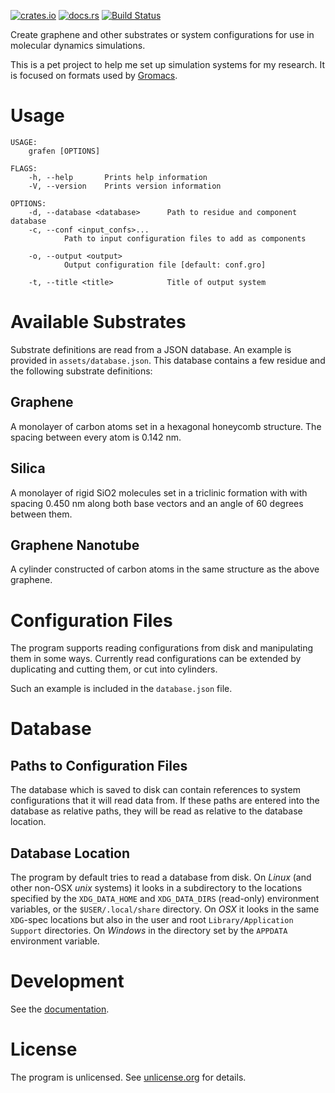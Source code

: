 [![crates.io](https://img.shields.io/crates/v/grafen.svg)](https://crates.io/crates/grafen) [![docs.rs](https://img.shields.io/badge/docs.rs-documentation-orange.svg)](https://docs.rs/crate/grafen) [![Build Status](https://travis-ci.org/pjohansson/grafen.svg?branch=master)](https://travis-ci.org/pjohansson/grafen)

Create graphene and other substrates or system configurations for use in molecular dynamics simulations.

This is a pet project to help me set up simulation systems for my research. It is focused on formats used by [Gromacs](http://www.gromacs.org/).

# Usage
```
USAGE:
    grafen [OPTIONS]

FLAGS:
    -h, --help       Prints help information
    -V, --version    Prints version information

OPTIONS:
    -d, --database <database>      Path to residue and component database
    -c, --conf <input_confs>...
            Path to input configuration files to add as components

    -o, --output <output>
            Output configuration file [default: conf.gro]

    -t, --title <title>            Title of output system
```

# Available Substrates
Substrate definitions are read from a JSON database. An example is provided
in `assets/database.json`. This database contains a few residue
and the following substrate definitions:

## Graphene
A monolayer of carbon atoms set in a hexagonal honeycomb structure.
The spacing between every atom is 0.142 nm.

## Silica
A monolayer of rigid SiO2 molecules set in a triclinic formation with
with spacing 0.450 nm along both base vectors and an angle of 60 degrees
between them.

## Graphene Nanotube
A cylinder constructed of carbon atoms in the same structure as the above graphene.

# Configuration Files
The program supports reading configurations from disk and manipulating them in some ways. Currently read configurations can be extended by duplicating and cutting them, or cut into cylinders.

Such an example is included in the `database.json` file.

# Database
## Paths to Configuration Files
The database which is saved to disk can contain references to system configurations that it will read data from. If these paths are entered into the database as relative paths, they will be read as relative to the database location.

## Database Location
The program by default tries to read a database from disk. On *Linux* (and other non-OSX *unix* systems) it looks in a subdirectory to the locations specified by the `XDG_DATA_HOME` and `XDG_DATA_DIRS` (read-only) environment variables, or the `$USER/.local/share` directory. On *OSX* it looks in the same `XDG`-spec locations but also in the user and root `Library/Application Support` directories. On *Windows* in the directory set by the `APPDATA` environment variable.

# Development
See the [documentation](https://docs.rs/crate/grafen).

# License
The program is unlicensed. See [unlicense.org](http://unlicense.org) for details.
